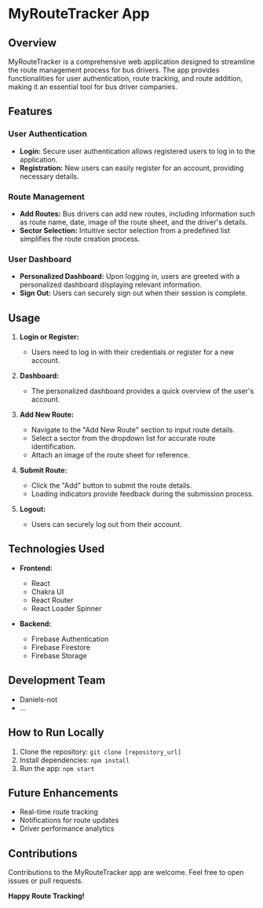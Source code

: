 # MyRouteTracker App

## Overview

MyRouteTracker is a comprehensive web application designed to streamline the route management process for bus drivers. The app provides functionalities for user authentication, route tracking, and route addition, making it an essential tool for bus driver companies.

## Features

### User Authentication

- **Login:** Secure user authentication allows registered users to log in to the application.
- **Registration:** New users can easily register for an account, providing necessary details.

### Route Management

- **Add Routes:** Bus drivers can add new routes, including information such as route name, date, image of the route sheet, and the driver's details.
- **Sector Selection:** Intuitive sector selection from a predefined list simplifies the route creation process.

### User Dashboard

- **Personalized Dashboard:** Upon logging in, users are greeted with a personalized dashboard displaying relevant information.
- **Sign Out:** Users can securely sign out when their session is complete.

## Usage

1. **Login or Register:**
   - Users need to log in with their credentials or register for a new account.

2. **Dashboard:**
   - The personalized dashboard provides a quick overview of the user's account.

3. **Add New Route:**
   - Navigate to the "Add New Route" section to input route details.
   - Select a sector from the dropdown list for accurate route identification.
   - Attach an image of the route sheet for reference.

4. **Submit Route:**
   - Click the "Add" button to submit the route details.
   - Loading indicators provide feedback during the submission process.

5. **Logout:**
   - Users can securely log out from their account.

## Technologies Used

- **Frontend:**
  - React
  - Chakra UI
  - React Router
  - React Loader Spinner

- **Backend:**
  - Firebase Authentication
  - Firebase Firestore
  - Firebase Storage

## Development Team

- Daniels-not
- ...

## How to Run Locally

1. Clone the repository: `git clone [repository_url]`
2. Install dependencies: `npm install`
3. Run the app: `npm start`

## Future Enhancements

- Real-time route tracking
- Notifications for route updates
- Driver performance analytics

## Contributions

Contributions to the MyRouteTracker app are welcome. Feel free to open issues or pull requests.

**Happy Route Tracking!**
